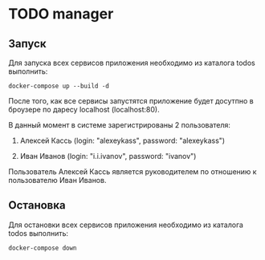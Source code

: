# TODO manager

## Запуск

Для запуска всех сервисов приложения необходимо из каталога todos выполнить:

    docker-compose up --build -d

После того, как все сервисы запустятся приложение будет досутпно в броузере по даресу localhost (localhost:80).

В данный момент в системе зарегистрированы 2 пользователя:

1. Алексей Кассь (login: "alexeykass", password: "alexeykass")

1. Иван Иванов (login: "i.i.ivanov", password: "ivanov")

Пользователь Алексей Кассь является руководителем по отношению к пользователю Иван Иванов.

## Остановка

Для остановки всех сервисов приложения необходимо из каталога todos выполнить:

    docker-compose down
